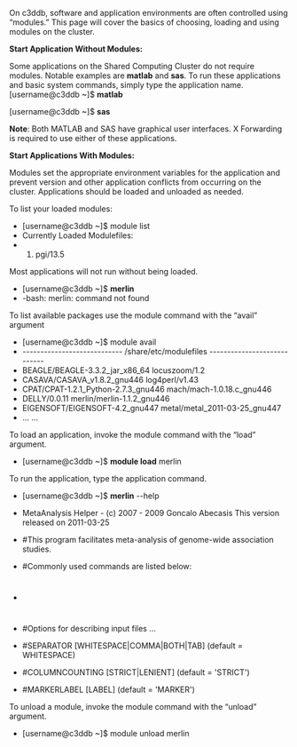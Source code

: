 On c3ddb, software and application environments are often controlled using “modules.” This page will cover the basics of choosing, loading and using modules on the cluster.

**Start Application Without Modules:**

Some applications on the Shared Computing Cluster do not require modules. Notable examples are **matlab** and **sas**. To run these applications and basic system commands, simply type the application name.                         
[username@c3ddb ~]$ **matlab**



[username@c3ddb ~]$ **sas**

**Note**: Both MATLAB and SAS have graphical user interfaces. X Forwarding is required to use either of these applications.

**Start Applications With Modules:**

Modules set the appropriate environment variables for the application and prevent version and other application conflicts from occurring on the cluster. Applications should be loaded and unloaded as needed.

To list your loaded modules:

* [username@c3ddb ~]$ module list
* Currently Loaded Modulefiles:
*   1) pgi/13.5

Most applications will not run without being loaded.

* [username@c3ddb ~]$ **merlin**
* -bash: merlin: command not found

To list available packages use the module command with the “avail” argument

* [username@c3ddb ~]$ module avail
* ---------------------------- /share/etc/modulefiles ----------------------------
* BEAGLE/BEAGLE-3.3.2_jar_x86_64        locuszoom/1.2
* CASAVA/CASAVA_v1.8.2_gnu446           log4perl/v1.43
* CPAT/CPAT-1.2.1_Python-2.7.3_gnu446   mach/mach-1.0.18.c_gnu446
* DELLY/0.0.11                          merlin/merlin-1.1.2_gnu446
* EIGENSOFT/EIGENSOFT-4.2_gnu447        metal/metal_2011-03-25_gnu447
* ...                                   ...

To load an application, invoke the module command with the “load” argument.

* [username@c3ddb ~]$ **module load** merlin

To run the application, type the application command.

* [username@c3ddb ~]$ **merlin** --help
 
* MetaAnalysis Helper - (c) 2007 - 2009 Goncalo Abecasis
This version released on 2011-03-25
 
* #This program facilitates meta-analysis of genome-wide association studies.
* #Commonly used commands are listed below:
* #
* #Options for describing input files ...
* #SEPARATOR        [WHITESPACE|COMMA|BOTH|TAB] (default = WHITESPACE)
* #COLUMNCOUNTING   [STRICT|LENIENT]            (default = 'STRICT')
* #MARKERLABEL      [LABEL]                     (default = 'MARKER')

To unload a module, invoke the module command with the “unload” argument.

* [username@c3ddb ~]$ module unload merlin